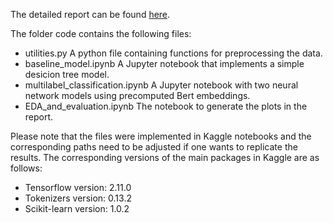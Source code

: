 The detailed report can be found [here](report.pdf).

The folder code contains the following files:

- utilities.py A python file containing functions for preprocessing the data.
- baseline_model.ipynb A Jupyter notebook that implements a simple desicion tree model.
- multilabel_classification.ipynb A Jupyter notebook with two neural network models using precomputed Bert embeddings.
- EDA_and_evaluation.ipynb The notebook to generate the plots in the report.

Please note that the files were implemented in Kaggle notebooks and the corresponding paths need to be adjusted if one wants to replicate the results. The corresponding versions of the main packages in Kaggle are as follows:

- Tensorflow version: 2.11.0
- Tokenizers version: 0.13.2
- Scikit-learn version: 1.0.2


 
